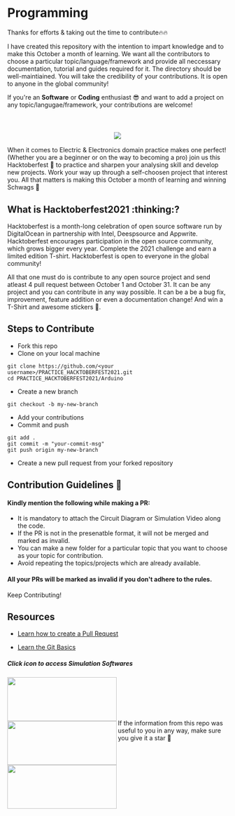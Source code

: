 <h1>Programming</h1>

<p>Thanks for efforts & taking out the time to contribute🔥🔥</p>

<p>I have created this repository with the intention to impart knowledge and to make this October a month of learning. We want all the contributors to choose a particular topic/language/framework and provide all neccessary documentation, tutorial and guides required for it. The directory should be well-maintiained. You will take the credibility of your contributions. It is open to anyone in the global community! </p>


If you're an **Software** or **Coding** enthusiast :sunglasses: and want to add a project on any topic/langugae/framework, your contributions are welcome!

<br>
<h3 align="center">
<a href="https://hacktoberfest.digitalocean.com/"><img src="https://64.media.tumblr.com/7fea346d43dff365ad54f4a33441389f/1473908e7816c915-fe/s540x810/80ecb48ebe2db3aa0b3e2757ce10c71d5b3acbc9.png"></a>
  </h3>
When it comes to Electric & Electronics domain practice makes one perfect! (Whether you are a beginner or on the way to becoming a pro) join us this Hacktoberfest 🎊 to practice and sharpen your analysing skill and develop new projects. Work your way up through a self-choosen project that interest you. All that matters is making this October a month of learning and winning Schwags 👕

<h2>
 What is Hacktoberfest2021 :thinking:? 
</h2>
Hacktoberfest is a month-long celebration of open source software run by DigitalOcean in partnership with Intel, Deespsource and Appwrite. Hacktoberfest encourages participation in the open source community, which grows bigger every year. Complete the 2021 challenge and earn a limited edition T-shirt. Hacktoberfest is open to everyone in the global community!

All that one must do is contribute to any open source project and send atleast 4 pull request between October 1 and October 31. It can be any project and you can contribute in any way possible. It can be a be a bug fix, improvement, feature addition  or even a documentation change! And win a T-Shirt and awesome stickers :star_struck:.

## Steps to Contribute
- Fork this repo 
- Clone on your local machine 
```terminal
git clone https://github.com/<your username>/PRACTICE_HACKTOBERFEST2021.git
cd PRACTICE_HACKTOBERFEST2021/Arduino
```
- Create a new branch 
```terminal
git checkout -b my-new-branch
```
- Add your contributions
- Commit and push

```terminal
git add .
git commit -m "your-commit-msg"
git push origin my-new-branch
```
- Create a new pull request from your forked repository


## Contribution Guidelines 📃

#### Kindly mention the following while making a PR:
* It is mandatory to attach the Circuit Diagram  or Simulation Video along the code.
* If the PR is not in the presenatble format, it will not be merged and marked as invalid.
* You can make a new folder for a particular topic that you want to choose as your topic for contribution.
* Avoid repeating the topics/projects which are already available.

#### All your PRs will be marked as invalid if you don't adhere to the rules.

Keep Contributing!

 ## Resources
- [Learn how to create a Pull Request](https://services.github.com/on-demand/intro-to-github/create-pull-request)

- [Learn the Git Basics](https://try.github.io)

##### Click icon to access Simulation Softwares

<a href="https://www.arduino.cc/en/Main/Software_"><img src="https://64.media.tumblr.com/29c9aa0efbaebe523688b7f0ec1a8e1f/1c18798b14bb4f88-10/s400x600/da3e77831781e4eea3837046db9f1d9b2925189e.png" align="left" height="100" width="250" ></a>

<a href="https://www.tinkercad.com/"><img src="https://64.media.tumblr.com/bdaa7635507d980c2fcf473f9ab460cc/34edd42736f512fc-16/s540x810/d24a836b5e52a8bc8efebc377b75f1d648bf8995.jpg" align="left" height="100" width="250" ></a>

<a href="https://fritzing.org/"><img src="https://64.media.tumblr.com/677556a2b32b7328150b5e1fc6b1b656/d19e3a3bb3ce0976-0a/s540x810/5fc4a28aa40cfdb86ed3069b5761fb90c78aa74e.jpg" align="left" height="100" width="250" ></a><br>

<br><br><br>

If the information from this repo was useful to you in any way, make sure you give it a star 🌟
